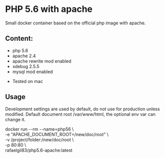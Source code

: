 # PHP 5.6 with apache

Small docker container based on the official php image with apache.

## Content:
- php 5.6
- apache 2.4
- apache rewrite mod enabled
- xdebug 2.5.5
- mysql mod enabled

* Tested on mac

## Usage

Development settings are used by default, do not use for production unless modified.
Default document root /var/www/html, the optional env var can change it.

docker run --rm --name=php56 \\  
    -e "APACHE_DOCUMENT_ROOT=/new/doc/root" \\  
    -v /project/folder:/new/doc/root \\  
    -p 80:80 \\  
    rafaelgil83/php5.6-apache:latest